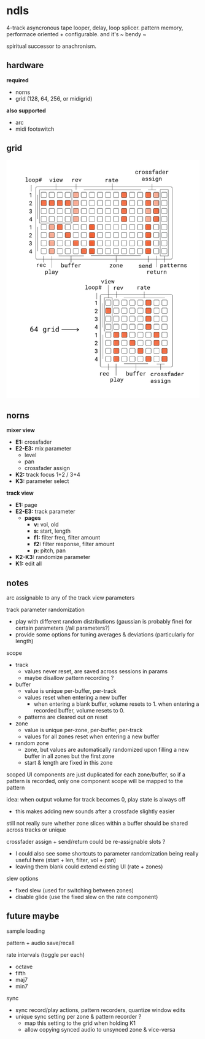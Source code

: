 # ndls

4-track asyncronous tape looper, delay, loop splicer. pattern memory, performace oriented + configurable. and it's ~ bendy ~

spiritual successor to anachronism.

## hardware

**required**
- norns
- grid (128, 64, 256, or midigrid)

**also supported**
- arc
- midi footswitch

## grid

![documentation image](doc/ndls.png)

## norns

**mixer view**
- **E1:** crossfader
- **E2-E3:** mix parameter
  - level
  - pan
  - crossfader assign
- **K2:** track focus 1+2 / 3+4
- **K3:** parameter select

**track view**
- **E1:** page
- **E2-E3:** track parameter
  - **pages**
    - **v:** vol, old
    - **s:** start, length
    - **f1:** filter freq, filter amount
    - **f2:** filter response, filter amount
    - **p:** pitch, pan
- **K2-K3:** randomize parameter
- **K1:** edit all

## notes

arc assignable to any of the track view parameters

track parameter randomization
  - play with different random distributions (gaussian is probably fine) for certain parameters (/all parameters?)
  - provide some options for tuning averages & deviations (particularly for length)

scope
- track
  - values never reset, are saved across sessions in params
  - maybe disallow pattern recording ?
- buffer
  - value is unique per-buffer, per-track 
  - values reset when entering a new buffer 
    - when entering a blank buffer, volume resets to 1. when entering a recorded buffer, volume resets to 0.
  - patterns are cleared out on reset
- zone
  - value is unique per-zone, per-buffer, per-track
  - values for all zones reset when entering a new buffer
- random zone
  - zone, but values are automatically randomized upon filling a new buffer in all zones but the first zone
  - start & length are fixed in this zone

scoped UI components are just duplicated for each zone/buffer, so if a pattern is recorded, only one component scope will be mapped to the pattern

idea: when output volume for track becomes 0, play state is always off
- this makes adding new sounds after a crossfade slightly easier

still not really sure whether zone slices within a buffer should be shared across tracks or unique

crossfader assign + send/return could be re-assignable slots ?
- I could also see some shortcuts to parameter randomization being really useful here (start + len, filter, vol + pan)
- leaving them blank could extend existing UI (rate + zones)

slew options
- fixed slew (used for switching between zones)
- disable glide (use the fixed slew on the rate component)

## future maybe

sample loading

pattern + audio save/recall

rate intervals (toggle per each)
- octave
- fifth
- maj7
- min7

sync
- sync record/play actions, pattern recorders, quantize window edits
- unique sync setting per zone & pattern recorder ? 
  - map this setting to the grid when holding K1
  - allow copying synced audio to unsynced zone & vice-versa
